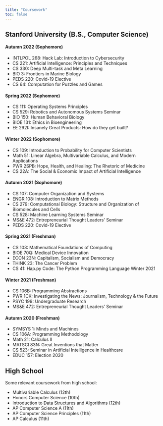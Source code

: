 ```yaml
---
title: "Coursework"
toc: false
---
```


## Stanford University (B.S., Computer Science)

#### Autumn 2022 (Sophomore)

- INTLPOL 268: Hack Lab: Introduction to Cybersecurity
- CS 221: Artificial Intelligence: Principles and Techniques
- CS 330: Deep Multi-task and Meta Learning
- BIO 3: Frontiers in Marine Biology
- PEDS 220: Covid-19 Elective
- CS 64: Computation for Puzzles and Games

#### Spring 2022 (Sophomore)
- CS 111: Operating Systems Principles 
- CS 529: Robotics and Autonomous Systems Seminar 
- BIO 150: Human Behavioral Biology 
- BIOE 131: Ethics in Bioengineering 
- EE 292I: Insanely Great Products: How do they get built?

#### Winter 2022 (Sophomore)
- CS 109: Introduction to Probability for Computer Scientists 
- Math 51: Linear Algebra, Multivariable Calculus, and Modern Applications 
- PWR 2SPB: Hope, Health, and Healing: The Rhetoric of Medicine 
- CS 22A: The Social & Economic Impact of Artificial Intelligence 

#### Autumn 2021 (Sophomore)
- CS 107: Computer Organization and Systems
- ENGR 108: Introduction to Matrix Methods
- CS 279: Computational Biology: Structure and Organization of Biomolecules and Cells
- CS 528: Machine Learning Systems Seminar
- MS&E 472: Entrepreneurial Thought Leaders' Seminar
- PEDS 220: Covid-19 Elective

#### Spring 2021 (Freshman) 
- CS 103: Mathematical Foundations of Computing
- BIOE 70Q: Medical Device Innovation
- ECON 23N: Capitalism, Socialism and Democracy
- THINK 23: The Cancer Problem
- CS 41: Hap.py Code: The Python Programming Language
Winter 2021

#### Winter 2021 (Freshman) 

- CS 106B: Programming Abstractions
- PWR 1CK: Investigating the News: Journalism, Technology & the Future
- PSYC 199: Undergraduate Research
- MS&E 472: Entrepreneurial Thought Leaders' Seminar


#### Autumn 2020 (Freshman)
- SYMSYS 1: Minds and Machines
- CS 106A: Programming Methodology
- Math 21: Calculus II
- MATSCI 83N: Great Inventions that Matter
- CS 523: Seminar in Artificial Intelligence in Healthcare
- EDUC 157: Election 2020

## High School 

Some relevant coursework from high school: 

- Multivariable Calculus (12th)
- Honors Computer Science (10th)
- Introduction to Data Structures and Algorithms (12th)
- AP Computer Science A (11th)
- AP Computer Science Principles (11th)
- AP Calculus (11th)